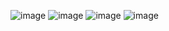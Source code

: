 ![image](https://github.com/Zanvis/Word-Counter/assets/161169953/df1349d6-5a72-4a85-b17a-74f70108f8b7)
![image](https://github.com/Zanvis/Word-Counter/assets/161169953/233e416d-7e8e-40aa-ae5e-00f67bd8d095)
![image](https://github.com/Zanvis/Word-Counter/assets/161169953/0589aefc-7b4d-43dd-bb05-e623072e5c28)
![image](https://github.com/Zanvis/Word-Counter/assets/161169953/81bb6200-c485-43d9-b194-8ae4f0f9295f)
